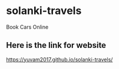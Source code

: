 # solanki-travels
Book Cars Online 
 ## Here is the link for website
 https://yuvam2017.github.io/solanki-travels/
